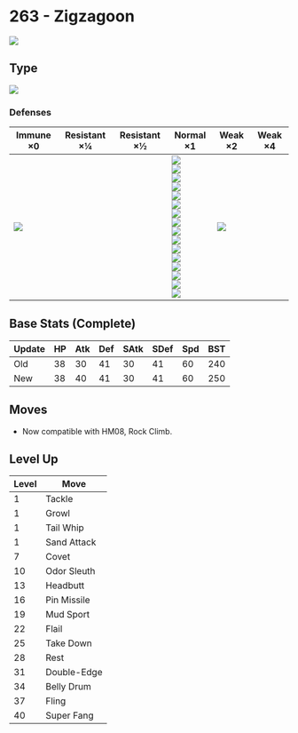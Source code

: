 # 263 - Zigzagoon
![][263]

## Type

![][normal]

### Defenses

Immune ×0 | Resistant ×¼ | Resistant ×½ | Normal ×1 | Weak ×2 | Weak ×4
---       | ---          | ---          | ---       | ---     | ---
![][ghost]<br> | | | ![][normal]<br> ![][flying]<br> ![][poison]<br> ![][ground]<br> ![][rock]<br> ![][bug]<br> ![][steel]<br> ![][fire]<br> ![][water]<br> ![][grass]<br> ![][electric]<br> ![][psychic]<br> ![][ice]<br> ![][dragon]<br> ![][dark]<br> ![][fairy]<br> | ![][fighting]<br> | | 

## Base Stats (Complete)

Update | HP | Atk | Def | SAtk | SDef | Spd | BST
---    | ---| --- | --- | ---  | ---  | --- | ---
Old    | 38 |  30 |  41 |  30  |  41  |  60  |  240
New    | 38 |  40 |  41 |  30  |  41  |  60  |  250

## Moves

 - Now compatible with HM08, Rock Climb.

## Level Up

Level | Move
---   | ---
  1   | Tackle
  1   | Growl
  1   | Tail Whip
  1   | Sand Attack
  7   | Covet
 10   | Odor Sleuth
 13   | Headbutt
 16   | Pin Missile
 19   | Mud Sport
 22   | Flail
 25   | Take Down
 28   | Rest
 31   | Double-Edge
 34   | Belly Drum
 37   | Fling
 40   | Super Fang

[263]: ../img/pokemon/263.png
[normal]: ../img/types/normal.png
[fire]: ../img/types/fire.png
[fighting]: ../img/types/fighting.png
[water]: ../img/types/water.png
[flying]: ../img/types/flying.png
[grass]: ../img/types/grass.png
[poison]: ../img/types/poison.png
[electric]: ../img/types/electric.png
[ground]: ../img/types/ground.png
[psychic]: ../img/types/psychic.png
[rock]: ../img/types/rock.png
[ice]: ../img/types/ice.png
[bug]: ../img/types/bug.png
[dragon]: ../img/types/dragon.png
[ghost]: ../img/types/ghost.png
[dark]: ../img/types/dark.png
[steel]: ../img/types/steel.png
[fairy]: ../img/types/fairy.png
